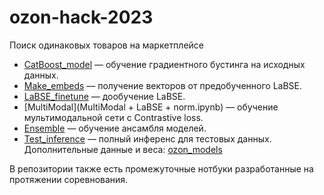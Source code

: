 # ozon-hack-2023
Поиск одинаковых товаров на маркетплейсе

* [CatBoost_model](golden_boost.ipynb) — обучение градиентного бустинга на исходных данных.
* [Make_embeds](make_embeds.py) — получение векторов от предобученного LaBSE.
* [LaBSE_finetune](LaBSE.ipynb) — дообучение LaBSE.
* [MultiModal](MultiModal + LaBSE + norm.ipynb) — обучение мультимодальной сети с Contrastive loss.
* [Ensemble](ensemble.ipynb) — обучение ансамбля моделей.
* [Test_inference](inference.ipynb) — полный инференс для тестовых данных. Дополнительные данные и веса: [ozon_models](https://drive.google.com/drive/folders/1P0UPs-qN1H0OZXaKU5e4I4AtrNZqbbEO?usp=sharing)

В репозитории также есть промежуточные нотбуки разработанные на протяжении соревнования.
